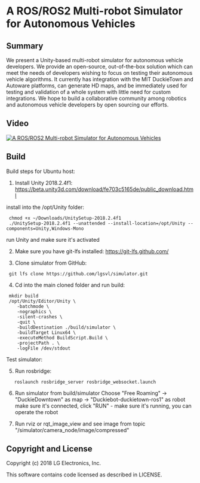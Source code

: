 # A ROS/ROS2 Multi-robot Simulator for Autonomous Vehicles

## Summary

We present a Unity-based multi-robot simulator for autonomous vehicle developers. We provide an open-source, out-of-the-box solution which can meet the needs of developers wishing to focus on testing their autonomous vehicle algorithms. It currently has integration with the MIT DuckieTown and Autoware platforms, can generate HD maps, and be immediately used for testing and validation of a whole system with little need for custom integrations. We hope to build a collaborative community among robotics and autonomous vehicle developers by open sourcing our efforts.

## Video

[![A ROS/ROS2 Multi-robot Simulator for Autonomous Vehicles](http://img.youtube.com/vi/uCaOzrZ8wls/0.jpg)](https://youtu.be/uCaOzrZ8wls)


## Build

Build steps for Ubuntu host:

1. Install Unity 2018.2.4f1:
 https://beta.unity3d.com/download/fe703c5165de/public_download.html

 install into the /opt/Unity folder:
```
 chmod +x ~/Downloads/UnitySetup-2018.2.4f1
 ./UnitySetup-2018.2.4f1 --unattended --install-location=/opt/Unity --components=Unity,Windows-Mono
```
 run Unity and make sure it's activated

2. Make sure you have git-lfs installed: https://git-lfs.github.com/

3. Clone simulator from GitHub:
```
 git lfs clone https://github.com/lgsvl/simulator.git
```

4. Cd into the main cloned folder and run build:
```
 mkdir build
 /opt/Unity/Editor/Unity \
    -batchmode \
    -nographics \
    -silent-crashes \
    -quit \
    -buildDestination ./build/simulator \
    -buildTarget Linux64 \
    -executeMethod BuildScript.Build \
    -projectPath . \
    -logFile /dev/stdout
```

Test simulator:

5. Run rosbridge:
```
   roslaunch rosbridge_server rosbridge_websocket.launch
```

6. Run simulator from build/simulator
   Choose "Free Roaming" -> "DuckieDowntown" as map -> "Duckiebot-duckietown-ros1" as robot
   make sure it's connected, click "RUN" - make sure it's running, you can operate the robot

7. Run rviz or rqt_image_view and see image from topic "/simulator/camera_node/image/compressed"


## Copyright and License

Copyright (c) 2018 LG Electronics, Inc.

This software contains code licensed as described in LICENSE.
